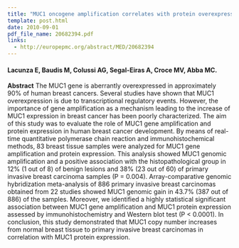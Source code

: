 ```yaml
---
title: "MUC1 oncogene amplification correlates with protein overexpression in invasive breast carcinoma cells"
template: post.html 
date: 2010-09-01
pdf_file_name: 20682394.pdf
links:
  - http://europepmc.org/abstract/MED/20682394
---
```


#### Lacunza E, Baudis M, Colussi AG, Segal-Eiras A, Croce MV, Abba MC.

**Abstract** The MUC1 gene is aberrantly overexpressed in approximately 90% of human breast cancers. Several studies have shown that MUC1 overexpression is due to transcriptional regulatory events. However, the importance of gene amplification as a mechanism leading to the increase of MUC1 expression in breast cancer has been poorly characterized. The aim of this study was to evaluate the role of MUC1 gene amplification and protein expression in human breast cancer development. By means of real-time quantitative polymerase chain reaction and immunohistochemical methods, 83 breast tissue samples were analyzed for MUC1 gene amplification and protein expression.<!--more--> This analysis showed MUC1 genomic amplification and a positive association with the histopathological group in 12% (1 out of 8) of benign lesions and 38% (23 out of 60) of primary invasive breast carcinoma samples (P = 0.004). Array-comparative genomic hybridization meta-analysis of 886 primary invasive breast carcinomas obtained from 22 studies showed MUC1 genomic gain in 43.7% (387 out of 886) of the samples. Moreover, we identified a highly statistical significant association between MUC1 gene amplification and MUC1 protein expression assessed by immunohistochemistry and Western blot test (P &lt; 0.0001). In conclusion, this study demonstrated that MUC1 copy number increases from normal breast tissue to primary invasive breast carcinomas in correlation with MUC1 protein expression.


